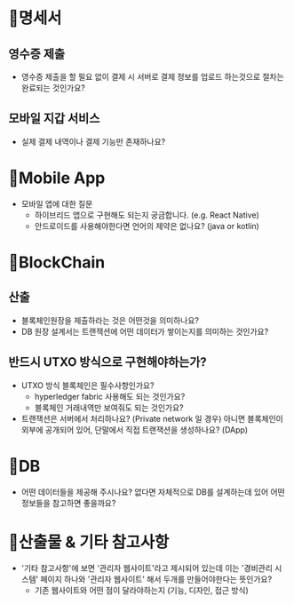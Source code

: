 # 📌명세서

## 영수증 제출

- 영수증 제출을 할 필요 없이 결제 시 서버로 결제 정보를 업로드 하는것으로 절차는 완료되는 것인가요?

## 모바일 지갑 서비스

- 실제 결제 내역이나 결제 기능만 존재하나요?

# 📌Mobile **App**

- 모바일 앱에 대한 질문
    - 하이브리드 앱으로 구현해도 되는지 궁금합니다. (e.g. React Native)
    - 안드로이드를 사용해야한다면 언어의 제약은 없나요? (java or kotlin)

# 📌**BlockChain**

## 산출

- 블록체인원장을 제출하라는 것은 어떤것을 의미하나요?
- DB 원장 설계서는 트랜잭션에 어떤 데이터가 쌓이는지를 의미하는 것인가요?

## 반드시 UTXO 방식으로 구현해야하는가?

- UTXO 방식 블록체인은 필수사항인가요?
    - hyperledger fabric 사용해도 되는 것인가요?
    - 블록체인 거래내역만 보여줘도 되는 것인가요?
- 트랜잭션은 서버에서 처리하나요? (Private network 일 경우) 아니면 블록체인이 외부에 공개되어 있어, 단말에서 직접 트랜잭션을 생성하나요? (DApp)

# 📌DB

- 어떤 데이터들을 제공해 주시나요? 없다면 자체적으로 DB를 설계하는데 있어 어떤 정보들을 참고하면 좋을까요?

# 📌산출물 & 기타 참고사항

- '기타 참고사항'에 보면 '관리자 웹사이트'라고 제시되어 있는데 이는 '경비관리 시스템' 페이지 하나와 '관리자 웹사이트' 해서 두개를 만들어야한다는 뜻인가요?
    - 기존 웹사이트와 어떤 점이 달라야하는지 (기능, 디자인, 접근 방식)